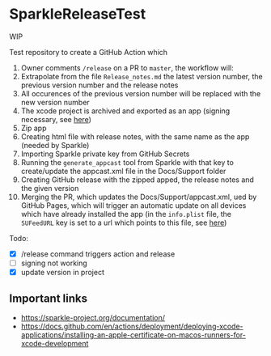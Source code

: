 # SparkleReleaseTest

WIP

Test repository to create a GitHub Action which

1. Owner comments `/release` on a PR to `master`, the workflow will:
1. Extrapolate from the file `Release_notes.md` the latest version number, the previous version number and the release notes
2. All occurences of the previous version number will be replaced with the new version number
1. The xcode project is archived and exported as an app (signing necessary, see [here](https://docs.github.com/en/actions/deployment/deploying-xcode-applications/installing-an-apple-certificate-on-macos-runners-for-xcode-development))
3. Zip app
3. Creating html file with release notes, with the same name as the app (needed by Sparkle)
5. Importing Sparkle private key from GitHub Secrets
4. Running the `generate_appcast` tool from Sparkle with that key to create/update the appcast.xml file in the Docs/Support folder
5. Creating GitHub release with the zipped apped, the release notes and the given version
6. Merging the PR, which updates the Docs/Support/appcast.xml, ued by GitHub Pages, which will trigger an automatic update on all devices which have already installed the app (in the `info.plist` file, the `SUFeedURL` key is set to a url which points to this file, see [here](https://sparkle-project.org/documentation/))

Todo: 
- [x] /release command triggers action and release
- [ ] signing not working
- [x] update version in project

## Important links

* https://sparkle-project.org/documentation/
* https://docs.github.com/en/actions/deployment/deploying-xcode-applications/installing-an-apple-certificate-on-macos-runners-for-xcode-development